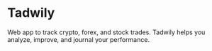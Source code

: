 # Tadwily
Web app to track crypto, forex, and stock trades. Tadwily helps you analyze, improve, and journal your performance.
